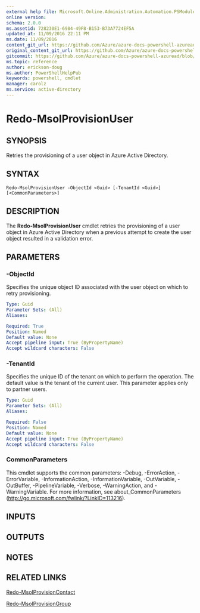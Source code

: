 ```yaml
---
external help file: Microsoft.Online.Administration.Automation.PSModule.dll-Help.xml
online version:
schema: 2.0.0
ms.assetid: 728230E1-6984-49F8-B153-B73A7724EF5A
updated_at: 11/09/2016 22:11 PM
ms.date: 11/09/2016
content_git_url: https://github.com/Azure/azure-docs-powershell-azuread/blob/Rodejo-5-9/Azure%20AD%20Cmdlets/MSOnline/v1/Redo-MsolProvisionUser.md
original_content_git_url: https://github.com/Azure/azure-docs-powershell-azuread/blob/Rodejo-5-9/Azure%20AD%20Cmdlets/MSOnline/v1/Redo-MsolProvisionUser.md
gitcommit: https://github.com/Azure/azure-docs-powershell-azuread/blob/a602340dee47e7edf41f6c5af3edb93e03ac1b45
ms.topic: reference
author: erickson-doug
ms.author: PowerShellHelpPub
keywords: powershell, cmdlet
manager: carolz
ms.service: active-directory
---
```


# Redo-MsolProvisionUser

## SYNOPSIS
Retries the provisioning of a user object in Azure Active Directory.

## SYNTAX

```
Redo-MsolProvisionUser -ObjectId <Guid> [-TenantId <Guid>] [<CommonParameters>]
```

## DESCRIPTION
The **Redo-MsolProvisionUser** cmdlet retries the provisioning of a user object in Azure Active Directory when a previous attempt to create the user object resulted in a validation error.

## PARAMETERS

### -ObjectId
Specifies the unique object ID associated with the user object on which to retry provisioning.

```yaml
Type: Guid
Parameter Sets: (All)
Aliases:

Required: True
Position: Named
Default value: None
Accept pipeline input: True (ByPropertyName)
Accept wildcard characters: False
```

### -TenantId
Specifies the unique ID of the tenant on which to perform the operation.
The default value is the tenant of the current user.
This parameter applies only to partner users.

```yaml
Type: Guid
Parameter Sets: (All)
Aliases:

Required: False
Position: Named
Default value: None
Accept pipeline input: True (ByPropertyName)
Accept wildcard characters: False
```

### CommonParameters
This cmdlet supports the common parameters: -Debug, -ErrorAction, -ErrorVariable, -InformationAction, -InformationVariable, -OutVariable, -OutBuffer, -PipelineVariable, -Verbose, -WarningAction, and -WarningVariable. For more information, see about_CommonParameters (http://go.microsoft.com/fwlink/?LinkID=113216).

## INPUTS

## OUTPUTS

## NOTES

## RELATED LINKS
[Redo-MsolProvisionContact](./Redo-MsolProvisionContact.md)

[Redo-MsolProvisionGroup](./Redo-MsolProvisionGroup.md)
